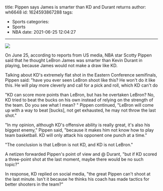 title: Pippen says James is smarter than KD and Durant returns
author: wh6648
id: 1624593867288
tags: 
- Sports
categories: 
- Sports
- NBA
date: 2021-06-25 12:04:27
---
![](https://p4.itc.cn/q_70/images01/20210625/2a9b70da7d224c48af205e5d4cfec58d.jpeg)


On June 25, according to reports from US media, NBA star Scotty Pippen said that he thought LeBron James was smarter than Kevin Durant in playing, because James would not make a draw like KD.

Talking about KD's extremely flat shot in the Eastern Conference semifinals, Pippen said: "have you ever seen LeBron shoot like this? He won't do it like this. He will play more cleverly and call for a pick and roll, which KD can't do

"KD can score more points than LeBron, but has he overtaken LeBron? No, KD tried to beat the bucks on his own instead of relying on the strength of the team. Do you see what I mean? " Pippen continued, "LeBron will come up with a way to beat [bucks], not get exhausted, he may not throw the last shot."

"In my opinion, although KD's offensive ability is really great, it's also his biggest enemy," Pippen said, "because it makes him not know how to play team basketball. KD will only attack his opponent one punch at a time."

"The conclusion is that LeBron is not KD, and KD is not LeBron."

A netizen forwarded Pippen's point of view and @ Durant, "but if KD scored a three-point shot at the last moment, maybe there would be no such topic?"

In response, KD replied on social media, "the great Pippen can't shoot at the last minute. Isn't it because he thinks his coach has made tactics for better shooters in the team?"

